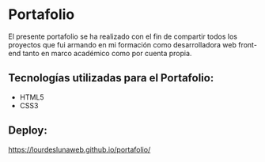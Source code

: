 # Portafolio
El presente portafolio se ha realizado con el fin de compartir todos los proyectos que fui armando en mi formación como desarrolladora web front-end tanto en marco académico como por cuenta propia. 

## Tecnologías utilizadas para el Portafolio:
- HTML5
- CSS3

## Deploy:
https://lourdeslunaweb.github.io/portafolio/

